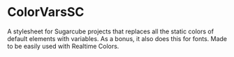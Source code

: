# ColorVarsSC
A stylesheet for Sugarcube projects that replaces all the static colors of default elements with variables. As a bonus, it also does this for fonts. Made to be easily used with Realtime Colors.
